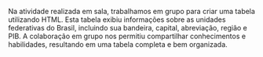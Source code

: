 Na atividade realizada em sala, trabalhamos em grupo para criar uma tabela utilizando HTML. Esta tabela exibiu informações sobre as unidades federativas do Brasil, incluindo sua bandeira, capital, abreviação, região e PIB. A colaboração em grupo nos permitiu compartilhar conhecimentos e habilidades, resultando em uma tabela completa e bem organizada.
